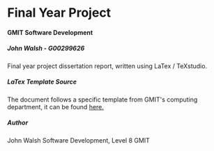 # Final Year Project
#### GMIT Software Development
##### John Walsh - G00299626
Final year project dissertation report, written using LaTex / TeXstudio.

##### LaTex Template Source
The document follows a specific template from GMIT's computing department, it can be found [here.](https://github.com/GMIT-Catering/final-year-project-template)

##### Author
John Walsh
Software Development, Level 8
GMIT